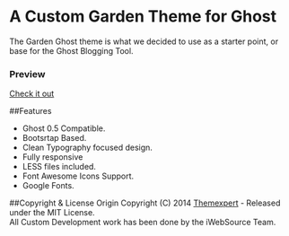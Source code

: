 # A Custom Garden Theme for Ghost #

The Garden Ghost theme is what we decided to use as a starter point, or base for the Ghost Blogging Tool.
<br>
### Preview ###

[Check it out](http://www.iwebdev.ca)

##Features
- Ghost 0.5 Compatible.
- Bootsrtap Based.
- Clean Typography focused design.
- Fully responsive
- LESS files included.
- Font Awesome Icons Support.
- Google Fonts.

##Copyright & License
Origin Copyright (C) 2014 [Themexpert](https://www.themexpert.com) - Released under the MIT License.
<br>
All Custom Development work has been done by the iWebSource Team.
